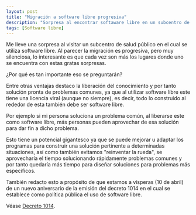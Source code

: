 ```yaml
---
layout: post
title: "Migración a software libre progresiva"
description: "Sorpresa al encontrar softaware libre en un subcentro de salud público"
tags: [Software libre]
---
```


Me lleve una sorpresa al visitar un subcentro de salud público en el cual se utiliza software libre. Al parecer la migración es progresiva, pero muy silenciosa, lo interesante es que cada vez son más los lugares donde uno se encuentra con estas gratas sorpresas.

¿Por qué es tan importante eso se preguntarán?

Entre otras ventajas destaco la liberación del conocimiento y por tanto solución pronta de problemas comunes, ya que al utilizar software libre este tiene una licencia viral (aunque no siempre), es decir, todo lo construido al rededor de esta también debe ser software libre.

Por ejemplo si mi persona soluciona un problema común, al liberarse este como software libre, más personas pueden aprovechar de esa solución para dar fin a dicho problema.

Esto tiene un potencial gigantesco ya que se puede mejorar u adaptar los programas para construir una solución pertinente a determinadas situaciones, así como también evitamos "reinventar la rueda", se aprovecharía el tiempo solucionando rápidamente problemas comunes y por tanto quedaría más tiempo para diseñar soluciones para problemas más específicos.

También redacto esto a propósito de que estamos a vísperas (10 de abril) de un nuevo aniversario de la emisión del decreto 1014 en el cual se establece como política pública el uso de software libre.

Véase [Decreto 1014](http://administracionpublica.gob.ec/wp-content/uploads/downloads/2014/06/DecretoEjecutivo1014.pdf).
